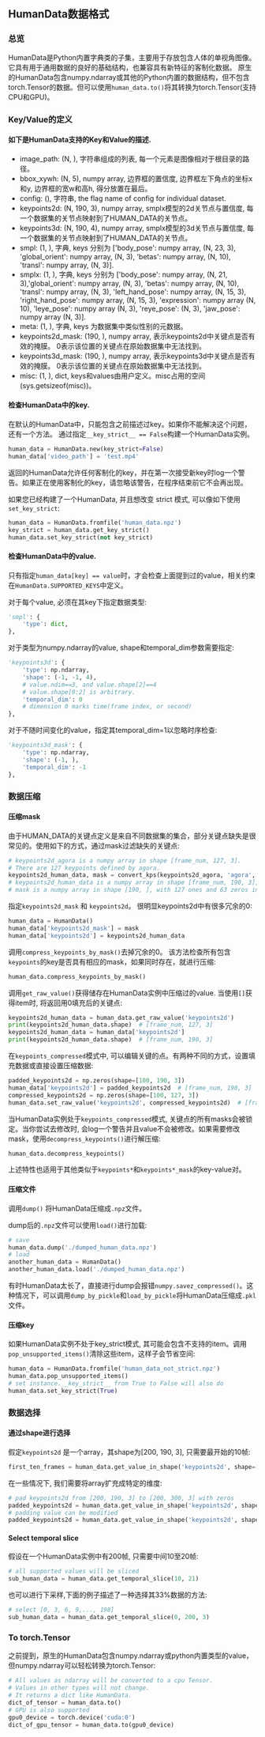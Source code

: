 ## HumanData数据格式

### 总览

HumanData是Python内置字典类的子集，主要用于存放包含人体的单视角图像。它具有用于通用数据的良好的基础结构，也兼容具有新特征的客制化数据。
原生的HumanData包含numpy.ndarray或其他的Python内置的数据结构，但不包含torch.Tensor的数据。但可以使用`human_data.to()`将其转换为torch.Tensor(支持CPU和GPU)。

### Key/Value的定义

#### 如下是HumanData支持的Key和Value的描述.

- image_path: (N, ), 字符串组成的列表, 每一个元素是图像相对于根目录的路径。
- bbox_xywh: (N, 5), numpy array, 边界框的置信度, 边界框左下角点的坐标x和y, 边界框的宽w和高h, 得分放置在最后。
- config: (), 字符串, the flag name of config for individual dataset.
- keypoints2d: (N, 190, 3), numpy array, smplx模型的2d关节点与置信度, 每一个数据集的关节点映射到了HUMAN_DATA的关节点。
- keypoints3d: (N, 190, 4), numpy array, smplx模型的3d关节点与置信度, 每一个数据集的关节点映射到了HUMAN_DATA的关节点。
- smpl: (1, ), 字典, keys 分别为 ['body_pose': numpy array, (N, 23, 3), 'global_orient': numpy array, (N, 3), 'betas': numpy array, (N, 10), 'transl': numpy array, (N, 3)].
- smplx: (1, ), 字典, keys 分别为 ['body_pose': numpy array, (N, 21, 3),'global_orient': numpy array, (N, 3), 'betas': numpy array, (N, 10), 'transl': numpy array, (N, 3), 'left_hand_pose': numpy array, (N, 15, 3), 'right_hand_pose': numpy array, (N, 15, 3), 'expression': numpy array (N, 10), 'leye_pose': numpy array (N, 3), 'reye_pose': (N, 3), 'jaw_pose': numpy array (N, 3)].
- meta: (1, ), 字典, keys 为数据集中类似性别的元数据。
- keypoints2d_mask: (190, ), numpy array, 表示keypoints2d中关键点是否有效的掩膜。 0表示该位置的关键点在原始数据集中无法找到。
- keypoints3d_mask: (190, ), numpy array, 表示keypoints3d中关键点是否有效的掩膜。 0表示该位置的关键点在原始数据集中无法找到。
- misc: (1, ), dict, keys和values由用户定义。misc占用的空间(sys.getsizeof(misc))。

#### 检查HumanData中的key.

在默认的HumanData中，只能包含之前描述过key。如果你不能解决这个问题，还有一个方法。 通过指定`__key_strict__ == False`构建一个HumanData实例。

```python
human_data = HumanData.new(key_strict=False)
human_data['video_path'] = 'test.mp4'
```
返回的HumanData允许任何客制化的key，并在第一次接受新key时log一个警告。如果正在使用客制化的key，请忽略该警告，在程序结束前它不会再出现。

如果您已经构建了一个HumanData, 并且想改变 strict 模式, 可以像如下使用`set_key_strict`:

```python
human_data = HumanData.fromfile('human_data.npz')
key_strict = human_data.get_key_strict()
human_data.set_key_strict(not key_strict)
```



#### 检查HumanData中的value.

只有指定`human_data[key] == value`时，才会检查上面提到过的value，相关约束在`HumanData.SUPPORTED_KEYS`中定义。

对于每个value, 必须在其key下指定数据类型:

```python
'smpl': {
    'type': dict,
},
```

对于类型为numpy.ndarray的value, shape和temporal_dim参数需要指定:

```python
'keypoints3d': {
    'type': np.ndarray,
    'shape': (-1, -1, 4),
    # value.ndim==3, and value.shape[2]==4
    # value.shape[0:2] is arbitrary.
    'temporal_dim': 0
    # dimension 0 marks time(frame index, or second)
},
```

对于不随时间变化的value，指定其temporal_dim=1以忽略时序检查:

```python
'keypoints3d_mask': {
    'type': np.ndarray,
    'shape': (-1, ),
    'temporal_dim': -1
},
```

### 数据压缩

#### 压缩mask

由于HUMAN_DATA的关键点定义是来自不同数据集的集合，部分关键点缺失是很常见的。使用如下的方式，通过mask过滤缺失的关键点:

```python
# keypoints2d_agora is a numpy array in shape [frame_num, 127, 3].
# There are 127 keypoints defined by agora.
keypoints2d_human_data, mask = convert_kps(keypoints2d_agora, 'agora', 'human_data')
# keypoints2d_human_data is a numpy array in shape [frame_num, 190, 3], only 127/190 are valid
# mask is a numpy array in shape [190, ], with 127 ones and 63 zeros inside
```

指定`keypoints2d_mask` 和 `keypoints2d`。 很明显keypoints2d中有很多冗余的0:

```python
human_data = HumanData()
human_data['keypoints2d_mask'] = mask
human_data['keypoints2d'] = keypoints2d_human_data
```

调用`compress_keypoints_by_mask()`去掉冗余的0。 该方法检查所有包含`keypoints`的key是否具有相应的mask，如果同时存在，就进行压缩:

```python
human_data.compress_keypoints_by_mask()
```

调用`get_raw_value()`获得储存在HumanData实例中压缩过的value. 当使用`[]`获得item时, 将返回用0填充后的关键点:

```python
keypoints2d_human_data = human_data.get_raw_value('keypoints2d')
print(keypoints2d_human_data.shape)  # [frame_num, 127, 3]
keypoints2d_human_data = human_data['keypoints2d']
print(keypoints2d_human_data.shape)  # [frame_num, 190, 3]
```

在`keypoints_compressed`模式中, 可以编辑关键的点。有两种不同的方式，设置填充数据或直接设置压缩数据:

```python
padded_keypoints2d = np.zeros(shape=[100, 190, 3])
human_data['keypoints2d'] = padded_keypoints2d  # [frame_num, 190, 3]
compressed_keypoints2d = np.zeros(shape=[100, 127, 3])
human_data.set_raw_value('keypoints2d', compressed_keypoints2d)  # [frame_num, 127, 3]
```

当HumanData实例处于`keypoints_compressed`模式, 关键点的所有masks会被锁定。当你尝试去修改时, 会log一个警告并且value不会被修改。如果需要修改mask，使用`decompress_keypoints()`进行解压缩:

```python
human_data.decompress_keypoints()
```

上述特性也适用于其他类似于`keypoints*`和`keypoints*_mask`的key-value对。

#### 压缩文件

调用`dump()` 将HumanData压缩成`.npz`文件。

dump后的`.npz`文件可以使用`load()`进行加载:

```python
# save
human_data.dump('./dumped_human_data.npz')
# load
another_human_data = HumanData()
another_human_data.load('./dumped_human_data.npz')
```

有时HumanData太长了，直接进行dump会报错`numpy.savez_compressed()`。这种情况下，可以调用`dump_by_pickle`和`load_by_pickle`将HumanData压缩成`.pkl`文件。

#### 压缩key

如果HumanData实例不处于key_strict模式, 其可能会包含不支持的item。调用`pop_unsupported_items()`清除这些item，这样子会节省空间:

```python
human_data = HumanData.fromfile('human_data_not_strict.npz')
human_data.pop_unsupported_items()
# set instance.__key_strict__ from True to False will also do
human_data.set_key_strict(True)
```

### 数据选择

#### 通过shape进行选择

假定`keypoints2d` 是一个array，其shape为[200, 190, 3], 只需要最开始的10帧:

```python
first_ten_frames = human_data.get_value_in_shape('keypoints2d', shape=[10, -1, -1])
```

在一些情况下, 我们需要将array扩充成特定的维度:

```python
# pad keypoints2d from [200, 190, 3] to [200, 300, 3] with zeros
padded_keypoints2d = human_data.get_value_in_shape('keypoints2d', shape=[200, 300, -1])
# padding value can be modified
padded_keypoints2d = human_data.get_value_in_shape('keypoints2d', shape=[200, 300, -1], padding_constant=1)
```

#### Select temporal slice

假设在一个HumanData实例中有200帧, 只需要中间10至20帧:

```python
# all supported values will be sliced
sub_human_data = human_data.get_temporal_slice(10, 21)
```

也可以进行下采样,下面的例子描述了一种选择其33%数据的方法:

```python
# select [0, 3, 6, 9,..., 198]
sub_human_data = human_data.get_temporal_slice(0, 200, 3)
```

### To torch.Tensor

之前提到，原生的HumanData包含numpy.ndarray或python内置类型的value，但numpy.ndarray可以轻松转换为torch.Tensor:

```python
# All values as ndarray will be converted to a cpu Tensor.
# Values in other types will not change.
# It returns a dict like HumanData.
dict_of_tensor = human_data.to()
# GPU is also supported
gpu0_device = torch.device('cuda:0')
dict_of_gpu_tensor = human_data.to(gpu0_device)
```
